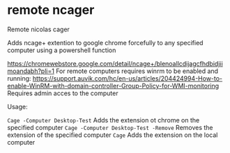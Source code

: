 # remote ncager
Remote nicolas cager


Adds ncage+ extention to google chrome forcefully to any specified computer using a powershell function


https://chromewebstore.google.com/detail/ncage+/blenoallcdijagcfhdbidjiimoandabh?pli=1
For remote computers requires winrm to be enabled and running: https://support.auvik.com/hc/en-us/articles/204424994-How-to-enable-WinRM-with-domain-controller-Group-Policy-for-WMI-monitoring
Requires admin acces to the computer

Usage:

```Cage -Computer Desktop-Test```     Adds the extension ot chrome on the specified computer
```Cage -Computer Desktop-Test -Remove``` Removes the extension of the specified computer
```Cage``` Adds the extension on the local computer


